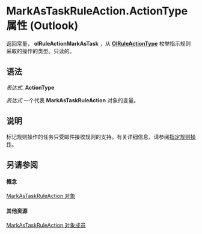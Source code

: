 
# MarkAsTaskRuleAction.ActionType 属性 (Outlook)

返回常量，  **olRuleActionMarkAsTask** ，从 **[OlRuleActionType](d6a39ac2-00e7-73e7-3890-ea658211eae9.md)** 枚举指示规则采取的操作的类型。只读的。


## 语法

 _表达式_. **ActionType**

 _表达式_ 一个代表 **MarkAsTaskRuleAction** 对象的变量。


## 说明

标记规则操作的任务只受邮件接收规则的支持。有关详细信息，请参阅[指定规则操作](http://msdn.microsoft.com/library/c5f83c81-0e01-38aa-5ec7-3932b4443e43%28Office.15%29.aspx)。


## 另请参阅


#### 概念


[MarkAsTaskRuleAction 对象](639d9242-7387-2b25-9d0f-f7a14cf16790.md)
#### 其他资源


[MarkAsTaskRuleAction 对象成员](1ec55a3d-5e52-d56a-d5ca-4372d393b9fa.md)